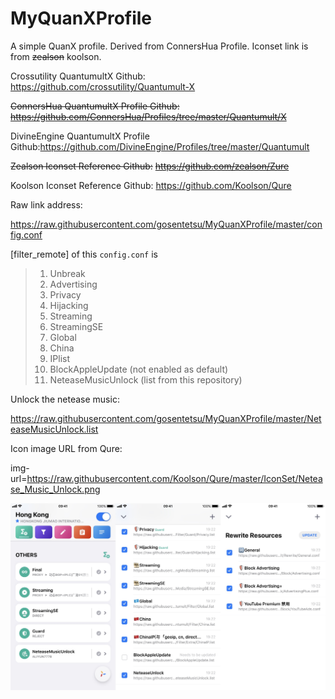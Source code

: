 # MyQuanXProfile
A simple QuanX profile. Derived from ConnersHua Profile. Iconset link is from ~~zealson~~ koolson.

Crossutility QuantumultX Github:
https://github.com/crossutility/Quantumult-X

~~ConnersHua QuantumultX Profile Github:~~
~~https://github.com/ConnersHua/Profiles/tree/master/Quantumult/X~~

DivineEngine QuantumultX Profile Github:https://github.com/DivineEngine/Profiles/tree/master/Quantumult

~~Zealson Iconset Reference Github:~~
~~https://github.com/zealson/Zure~~

Koolson Iconset Reference Github:
https://github.com/Koolson/Qure

Raw link address:

https://raw.githubusercontent.com/gosentetsu/MyQuanXProfile/master/config.conf

[filter_remote] of this `config.conf` is

> 1. Unbreak
> 2. Advertising
> 3. Privacy
> 4. Hijacking
> 5. Streaming
> 6. StreamingSE
> 7. Global
> 8. China
> 9. IPlist
> 10. BlockAppleUpdate (not enabled as default)
> 11. NeteaseMusicUnlock (list from this repository)

Unlock the netease music:

https://raw.githubusercontent.com/gosentetsu/MyQuanXProfile/master/NeteaseMusicUnlock.list

Icon image URL from Qure:

img-url=https://raw.githubusercontent.com/Koolson/Qure/master/IconSet/Netease_Music_Unlock.png




![Screenshot](https://raw.githubusercontent.com/LeafNg/MyQuanXProfile/master/Screenshot.JPEG)
